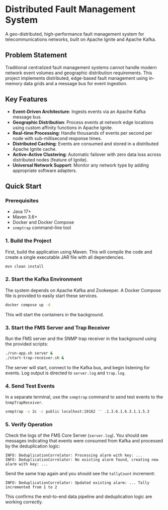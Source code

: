 # Distributed Fault Management System

A geo-distributed, high-performance fault management system for telecommunications networks, built on Apache Ignite and Apache Kafka.

## Problem Statement

Traditional centralized fault management systems cannot handle modern network event volumes and geographic distribution requirements. This project implements distributed, edge-based fault management using in-memory data grids and a message bus for event ingestion.

## Key Features

- **Event-Driven Architecture**: Ingests events via an Apache Kafka message bus.
- **Geographic Distribution**: Process events at network edge locations using custom affinity functions in Apache Ignite.
- **Real-time Processing**: Handle thousands of events per second per node with sub-millisecond response times.
- **Distributed Caching**: Events are consumed and stored in a distributed Apache Ignite cache.
- **Active-Active Clustering**: Automatic failover with zero data loss across distributed nodes (feature of Ignite).
- **Universal Network Support**: Monitor any network type by adding appropriate software adapters.

## Quick Start

### Prerequisites
- Java 17+
- Maven 3.6+
- Docker and Docker Compose
- `snmptrap` command-line tool

### 1. Build the Project

First, build the application using Maven. This will compile the code and create a single executable JAR file with all dependencies.

```bash
mvn clean install
```

### 2. Start the Kafka Environment

The system depends on Apache Kafka and Zookeeper. A Docker Compose file is provided to easily start these services.

```bash
docker compose up -d
```
This will start the containers in the background.

### 3. Start the FMS Server and Trap Receiver

Run the FMS server and the SNMP trap receiver in the background using the provided scripts:

```bash
./run-app.sh server &
./start-trap-receiver.sh &
```

The server will start, connect to the Kafka bus, and begin listening for events. Log output is directed to `server.log` and `trap.log`.

### 4. Send Test Events

In a separate terminal, use the `snmptrap` command to send test events to the `SnmpTrapReceiver`.

```bash
snmptrap -v 2c -c public localhost:10162 '' .1.3.6.1.6.3.1.1.5.3
```

### 5. Verify Operation

Check the logs of the FMS Core Server (`server.log`). You should see messages indicating that events were consumed from Kafka and processed by the deduplication logic:

```
INFO: DeduplicationCorrelator: Processing alarm with key: ...
INFO: DeduplicationCorrelator: No existing alarm found, creating new alarm with key: ...
```

Send the same trap again and you should see the `tallyCount` increment:

```
INFO: DeduplicationCorrelator: Updated existing alarm: ... Tally incremented from 1 to 2
```

This confirms the end-to-end data pipeline and deduplication logic are working correctly.